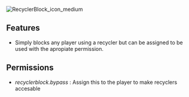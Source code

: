 ![RecyclerBlock_icon_medium](https://github.com/KrunghCrow/RecyclerBlock/assets/72466753/e0317077-573c-4964-a037-36b6a09d17d7)

## Features
* Simply blocks any player using a recycler but can be assigned to be used with the apropiate permission.

## Permissions
* *recyclerblock.bypass* : Assign this to the player to make recyclers accesable
